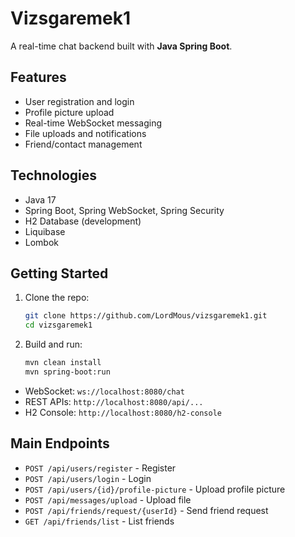 # Vizsgaremek1

A real-time chat backend built with **Java Spring Boot**. 

## Features

- User registration and login
- Profile picture upload
- Real-time WebSocket messaging
- File uploads and notifications
- Friend/contact management

## Technologies

- Java 17
- Spring Boot, Spring WebSocket, Spring Security
- H2 Database (development)
- Liquibase
- Lombok

## Getting Started

1. Clone the repo:
   ```bash
   git clone https://github.com/LordMous/vizsgaremek1.git
   cd vizsgaremek1
   ```
2. Build and run:
   ```bash
   mvn clean install
   mvn spring-boot:run
   ```

- WebSocket: `ws://localhost:8080/chat`
- REST APIs: `http://localhost:8080/api/...`
- H2 Console: `http://localhost:8080/h2-console`

## Main Endpoints

- `POST /api/users/register` - Register
- `POST /api/users/login` - Login
- `POST /api/users/{id}/profile-picture` - Upload profile picture
- `POST /api/messages/upload` - Upload file
- `POST /api/friends/request/{userId}` - Send friend request
- `GET /api/friends/list` - List friends

